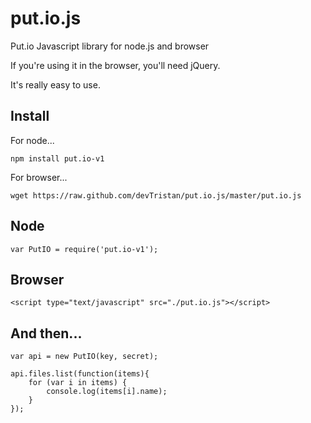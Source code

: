 put.io.js
=========

Put.io Javascript library for node.js and browser

If you're using it in the browser, you'll need jQuery.

It's really easy to use.

Install
-------
For node...

	npm install put.io-v1

For browser...

	wget https://raw.github.com/devTristan/put.io.js/master/put.io.js

Node
----
	var PutIO = require('put.io-v1');

Browser
-------

	<script type="text/javascript" src="./put.io.js"></script>

And then...
-----------

	var api = new PutIO(key, secret);
	
	api.files.list(function(items){
		for (var i in items) {
			console.log(items[i].name);
		}
	});
